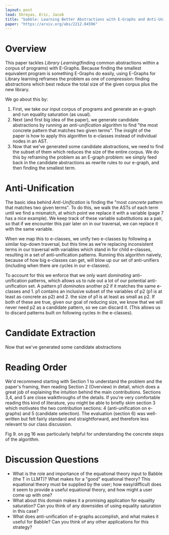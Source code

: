 ```yaml
---
layout: post
lead: Shreyas, Eric, Jacob
title: "babble: Learning Better Abstractions with E-Graphs and Anti-Unification"
paper: "https://arxiv.org/abs/2212.04596"
---
```


# Overview

This paper tackles _Library Learning_(finding common abstractions within a corpus of programs) with E-Graphs. Because finding the smallest equivalent program is something E-Graphs do easily, using E-Graphs for Library learning reframes the problem as one of _compression_: finding abstractions which best reduce the total size of the given corpus plus the new library. 

We go about this by:

1. First, we take our input corpus of programs and generate an e-graph and run equality saturation (as usual).
2. Next (and first big idea of the paper), we generate candidate abstractions by running an _anti-unification_ algorithm to find "the most concrete pattern that matches two given terms". The insight of the paper is how to apply this algorithm to e-classes instead of individual nodes in an AST.
3. Now that we've generated some candidate abstractions, we need to find the subset of them which reduces the size of the entire corpus. We do this by reframing the problem as an E-graph problem: we simply feed back in the candidate abstractions as rewrite rules to our e-graph, and then finding the smallest term.

# Anti-Unification

The basic idea behind _Anti-Unification_ is finding the "most _concrete_ pattern that matches two given terms". To do this, we walk the ASTs of each term until we find a mismatch, at which point we replace it with a variable (page 7 has a nice example). We keep track of these variable substitutions as a pair, so that if we encounter this pair later on in our traversal, we can replace it with the same variable. 

When we map this to e-classes, we unify two e-classes by following a similar top-down traversal, but this time as we're replacing inconsistent terms in our traversal with variables which stand in for child e-classes, resulting in a set of anti-unification patterns. Running this algorithm naively, because of how big e-classes can get, will blow up our set of anti-unifiers (including when there are cycles in our e-classes). 

To account for this we enforce that we only want _dominating_ anti-unification patterns, which allows us to rule out a lot of our potential anti-unification set. A pattern p1 _dominates_ another p2 if it matches the same e-classes and 1. p1 contains an inclusive subset of the variables of p2 (p1 is at least as concrete as p2) and 2. the size of p1 is at least as small as p2. If both of these are true, given our goal of reducing size, we know that we will never need p2 as a candidate pattern, so we can discard it. (This allows us to discard patterns built on following cycles in the e-classes). 

# Candidate Extraction

Now that we've generated some candidate abstractions



# Reading Order
We'd recommend starting with Section 1 to understand the problem and the paper's framing, then reading Section 2 (Overview) in detail, which does a great job of explaining the intuition behind the main contributions. Sections 3,4, and 5 are close walkthroughs of the details. If you're very comfortable reading this kind of literature, you might be able to briefly skim section 3 which motivates the two contribution sections: 4 (anti-unification on e-graphs) and 5 (candidate selection). The evaluation (section 6) was well-written but felt fairly standard and straightforward, and therefore less relevant to our class discussion.  

Fig 9. on pg 16 was particularly helpful for understanding the concrete steps of the algorithm. 

# Discussion Questions

- What is the role and importance of the equational theory input to Babble (the T in LLMT)? What makes for a "good" equational theory? This equational theory must be supplied by the user; how easy/difficult does it seem to provide a useful equational theory, and how might a user come up with one?
- What about this domain makes it a promising application for equality saturation? Can you think of any downsides of using equality saturation in this case?
- What does anti-unification of e-graphs accomplish, and what makes it useful for Babble? Can you think of any other applications for this strategy?

